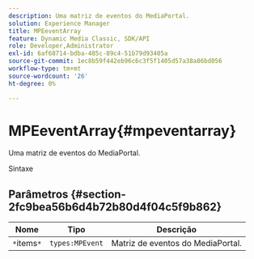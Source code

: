 ```yaml
---
description: Uma matriz de eventos do MediaPortal.
solution: Experience Manager
title: MPEeventArray
feature: Dynamic Media Classic, SDK/API
role: Developer,Administrator
exl-id: 6af68714-bdba-485c-89c4-51b79d93405a
source-git-commit: 1ec8b59f442eb96c6c3f5f1405d57a38a86bd056
workflow-type: tm+mt
source-wordcount: '26'
ht-degree: 0%

---
```


# MPEeventArray{#mpeventarray}

Uma matriz de eventos do MediaPortal.

Sintaxe

## Parâmetros {#section-2fc9bea56b6d4b72b80d4f04c5f9b862}

| Nome | Tipo | Descrição |
|---|---|---|
| `*`items`*` | `types:MPEvent` | Matriz de eventos do MediaPortal. |
